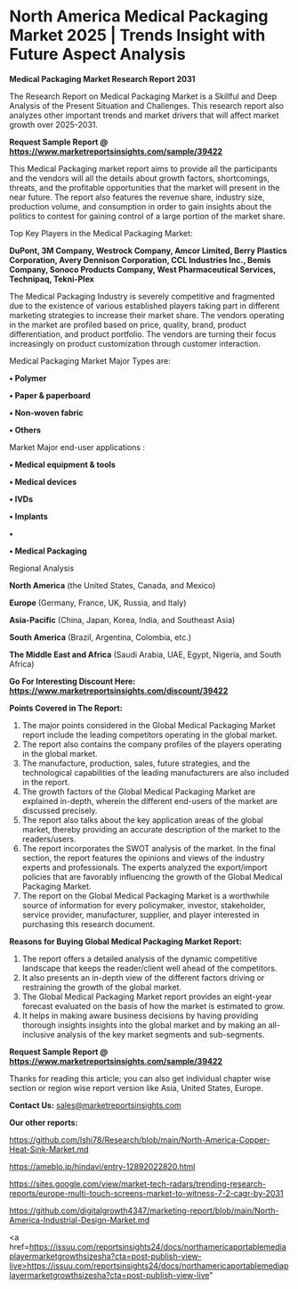 # North America Medical Packaging Market 2025 | Trends Insight with Future Aspect Analysis

<strong>Medical Packaging Market Research Report 2031</strong>

The Research Report on Medical Packaging Market is a Skillful and Deep Analysis of the Present Situation and Challenges. This research report also analyzes other important trends and market drivers that will affect market growth over 2025-2031.

<strong>Request Sample Report @ <a href=https://www.marketreportsinsights.com/sample/39422>https://www.marketreportsinsights.com/sample/39422</a></strong>

This Medical Packaging market report aims to provide all the participants and the vendors will all the details about growth factors, shortcomings, threats, and the profitable opportunities that the market will present in the near future. The report also features the revenue share, industry size, production volume, and consumption in order to gain insights about the politics to contest for gaining control of a large portion of the market share.

Top Key Players in the Medical Packaging Market:

<strong>DuPont, 3M Company, Westrock Company, Amcor Limited, Berry Plastics Corporation, Avery Dennison Corporation, CCL Industries Inc., Bemis Company, Sonoco Products Company, West Pharmaceutical Services, Technipaq, Tekni-Plex</strong>

The Medical Packaging Industry is severely competitive and fragmented due to the existence of various established players taking part in different marketing strategies to increase their market share. The vendors operating in the market are profiled based on price, quality, brand, product differentiation, and product portfolio. The vendors are turning their focus increasingly on product customization through customer interaction.

Medical Packaging Market Major Types are:

<strong>•  Polymer

•  Paper & paperboard

•  Non-woven fabric

•  Others</strong>

Market Major end-user applications :

<strong>•  Medical equipment & tools

•  Medical devices

•  IVDs

•  Implants

•  

•  Medical Packaging</strong>

Regional Analysis

</u><strong><b>North America</b></strong> (the United States, Canada, and Mexico)

<strong><b>Europe </b></strong>(Germany, France, UK, Russia, and Italy)

<strong><b>Asia-Pacific</b></strong> (China, Japan, Korea, India, and Southeast Asia)

<strong><b>South America</b></strong> (Brazil, Argentina, Colombia, etc.)

<strong><b>The Middle East and Africa</b></strong> (Saudi Arabia, UAE, Egypt, Nigeria, and South Africa)

<strong>Go For Interesting Discount Here: <a href=https://www.marketreportsinsights.com/discount/39422>https://www.marketreportsinsights.com/discount/39422</a></strong>

<strong>Points Covered in The Report:</strong>
<ol>
  <li>The major points considered in the Global Medical Packaging Market report include the leading competitors operating in the global market.</li>
  <li>The report also contains the company profiles of the players operating in the global market.</li>
  <li>The manufacture, production, sales, future strategies, and the technological capabilities of the leading manufacturers are also included in the report.</li>
  <li>The growth factors of the Global Medical Packaging Market are explained in-depth, wherein the different end-users of the market are discussed precisely.</li>
  <li>The report also talks about the key application areas of the global market, thereby providing an accurate description of the market to the readers/users.</li>
  <li>The report incorporates the SWOT analysis of the market. In the final section, the report features the opinions and views of the industry experts and professionals. The experts analyzed the export/import policies that are favorably influencing the growth of the Global Medical Packaging Market.</li>
  <li>The report on the Global Medical Packaging Market is a worthwhile source of information for every policymaker, investor, stakeholder, service provider, manufacturer, supplier, and player interested in purchasing this research document.</li>
</ol>
<strong>Reasons for Buying Global Medical Packaging Market Report:</strong>

<ol>
  <li>The report offers a detailed analysis of the dynamic competitive landscape that keeps the reader/client well ahead of the competitors.</li>
  <li>It also presents an in-depth view of the different factors driving or restraining the growth of the global market.</li>
  <li>The Global Medical Packaging Market report provides an eight-year forecast evaluated on the basis of how the market is estimated to grow.</li>
  <li>It helps in making aware business decisions by having providing thorough insights insights into the global market and by making an all-inclusive analysis of the key market segments and sub-segments.</li>
</ol>
<strong>Request Sample Report @ <a href=https://www.marketreportsinsights.com/sample/39422>https://www.marketreportsinsights.com/sample/39422</a></strong>


Thanks for reading this article; you can also get individual chapter wise section or region wise report version like Asia, United States, Europe.

<strong>Contact Us:</strong>
sales@marketreportsinsights.com

<strong>Our other reports:</strong>

<a href=https://github.com/Ishi78/Research/blob/main/North-America-Copper-Heat-Sink-Market.md>https://github.com/Ishi78/Research/blob/main/North-America-Copper-Heat-Sink-Market.md</a>

<a href=https://ameblo.jp/hindavi/entry-12892022820.html>https://ameblo.jp/hindavi/entry-12892022820.html</a>

<a href=https://sites.google.com/view/market-tech-radars/trending-research-reports/europe-multi-touch-screens-market-to-witness-7-2-cagr-by-2031>https://sites.google.com/view/market-tech-radars/trending-research-reports/europe-multi-touch-screens-market-to-witness-7-2-cagr-by-2031</a>

<a href=https://github.com/digitalgrowth4347/marketing-report/blob/main/North-America-Industrial-Design-Market.md>https://github.com/digitalgrowth4347/marketing-report/blob/main/North-America-Industrial-Design-Market.md</a>

<a href=https://issuu.com/reportsinsights24/docs/northamericaportablemediaplayermarketgrowthsizesha?cta=post-publish-view-live>https://issuu.com/reportsinsights24/docs/northamericaportablemediaplayermarketgrowthsizesha?cta=post-publish-view-live</a>"

